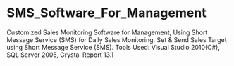 # SMS_Software_For_Management
Customized Sales Monitoring Software for Management, Using Short Message Service (SMS) for Daily Sales Monitoring. Set &amp; Send Sales Target using Short Message Service (SMS). Tools Used: Visual Studio 2010(C#), SQL Server 2005, Crystal Report 13.1
